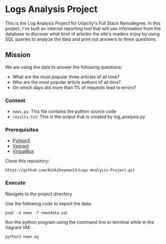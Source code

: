 # Logs Analysis Project

This is the Log Analysis Project for Udacity's Full Stack Nanodegree. In this project, I've built an internal reporting tool that will use information from the database to discover what kind of articles the site's readers enjoy by using SQL queries to analyze the data and print out answers to three questions.  


## Mission

We are using the data to answer the following questions:

+ What are the most popular three articles of all time?
+ Who are the most popular article authors of all time?
+ On which days did more than 1% of requests lead to errors?

### Content

+ `news.py`: This file contains the python source code
+ `results.txt`: This is the output that is created by log_analysis.py

### Prerequisites

- [Python3](https://www.python.org/download/releases/3.0/)
- [Vagrant](https://www.vagrantup.com/)
- [VirtualBox](https://www.virtualbox.org/wiki/Download_Old_Builds_5_1)

Clone this repository:

```
https://github.com/Nikkiheyman13/Logs-Analysis-Project.git
```

### Execute

Navigate to the project directory

Use the following code to import the data:
```
psql -d news -f newsdata.sql
```

Run the python program using the command line or terminal while in the Vagrant VM:
```
python3 news.py
```
